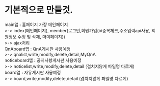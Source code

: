기본적으로 만들것.
==================
main앱 : 홈페이지 가장 메인페이지 <br>
    >-> index(메인페이지), member(로그인,회원가입(id중복체크,주소입력api사용, 회원정보 수정 및 삭제, 마이페이지))<br>
                            >-> ajax처리<br>
QnAboard앱 : QnA게시판 사용예정<br>
    >-> qnalist,write,modify,delete,detail,MyQnA<br>
noticeboard앱 : 공지사항게시판 사용예정<br>
    >-> noticelist,write,modify,delete,detail (겹치지않게 파일명 다르게)<br>
board앱 : 자유게시판 사용예정<br>
    >-> board,write,modify,delete,detail (겹치지않게 파일명 다르게)<br>
    
